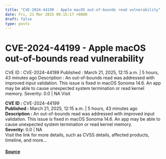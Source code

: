 ```yaml
---
title: "CVE-2024-44199 - Apple macOS out-of-bounds read vulnerability"
date: Fri, 21 Mar 2025 00:15:17 +0000
draft: false
type: posts
---
```

# CVE-2024-44199 - Apple macOS out-of-bounds read vulnerability





 CVE ID : CVE-2024-44199 Published : March 21, 2025, 12:15 a.m. | 5 hours, 43 minutes ago Description : An out-of-bounds read was addressed with improved input validation. This issue is fixed in macOS Sonoma 14.6. An app may be able to cause unexpected system termination or read kernel memory. Severity: 0.0 | NA Visit

**CVE ID :** CVE-2024-44199  
**Published :** March 21, 2025, 12:15 a.m. | 5 hours, 43 minutes ago  
**Description :** An out-of-bounds read was addressed with improved input validation. This issue is fixed in macOS Sonoma 14.6. An app may be able to cause unexpected system termination or read kernel memory.  
**Severity:** 0.0 | NA  
Visit the link for more details, such as CVSS details, affected products, timeline, and more...

#### [Source](https://cvefeed.io/vuln/detail/CVE-2024-44199)

